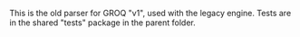 This is the old parser for GROQ "v1", used with the legacy engine. Tests are in the shared "tests" package in the parent folder.